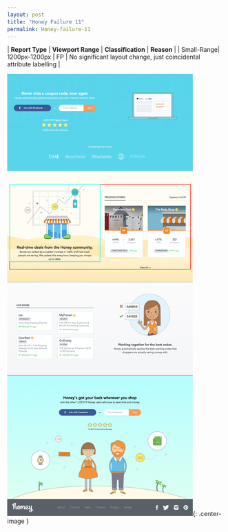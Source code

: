 ```yaml
---
layout: post
title: "Honey Failure 11"
permalink: Honey-failure-11
---
```

| **Report Type** | **Viewport Range** | **Classification** | **Reason** |
| Small-Range| 1200px-1200px | FP | No significant layout change, just coincidental attribute labelling | 

![Screenshot of the fault](../assets/images/Honey/fault11/smallrangeWidth1200.png){: .center-image }